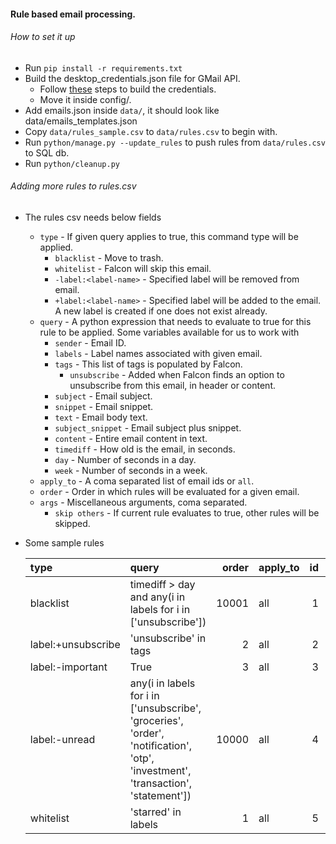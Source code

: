 #### Rule based email processing.

###### How to set it up

- Run `pip install -r requirements.txt`
- Build the desktop_credentials.json file for GMail API.
    - Follow [these](https://gist.github.com/siddhantkushwaha/42ebc0a6d3348b0f62fb4b5e769876ed) steps to build the
      credentials.
    - Move it inside config/.
- Add emails.json inside `data/`, it should look like data/emails_templates.json
- Copy `data/rules_sample.csv` to `data/rules.csv` to begin with.
- Run `python/manage.py --update_rules` to push rules from `data/rules.csv` to SQL db.
- Run `python/cleanup.py`

###### Adding more rules to rules.csv

- The rules csv needs below fields
    * `type` - If given query applies to true, this command type will be applied.
        * `blacklist` - Move to trash.
        * `whitelist` - Falcon will skip this email.
        * `-label:<label-name>` - Specified label will be removed from email.
        * `+label:<label-name>` - Specified label will be added to the email. A new label is created if one does not exist already.
    * `query` - A python expression that needs to evaluate to true for this rule to be applied. Some variables available for us to work with
      * `sender` - Email ID.
      * `labels` - Label names associated with given email.
      * `tags` - This list of tags is populated by Falcon.
        * `unsubscribe` - Added when Falcon finds an option to unsubscribe from this email, in header or content.
      * `subject` - Email subject.
      * `snippet` - Email snippet.
      * `text` - Email body text.
      * `subject_snippet` - Email subject plus snippet.
      * `content` - Entire email content in text.
      * `timediff` - How old is the email, in seconds.
      * `day` - Number of seconds in a day.
      * `week` - Number of seconds in a week.
    * `apply_to` - A coma separated list of email ids or `all`.
    * `order` - Order in which rules will be evaluated for a given email.
    * `args` - Miscellaneous arguments, coma separated.
        * `skip others` - If current rule evaluates to true, other rules will be skipped.
- Some sample rules

    | type               | query                                                                                                                            |   order | apply_to   |   id |   args |
    |:-------------------|:---------------------------------------------------------------------------------------------------------------------------------|--------:|:-----------|-----:|-------:|
    | blacklist          | timediff > day and any(i in labels for i in ['unsubscribe'])                                                                     |   10001 | all        |    1 |    nan |
    | label:+unsubscribe | 'unsubscribe' in tags                                                                                                            |       2 | all        |    2 |    nan |
    | label:-important   | True                                                                                                                             |       3 | all        |    3 |    nan |
    | label:-unread      | any(i in labels for i in ['unsubscribe', 'groceries', 'order', 'notification', 'otp', 'investment', 'transaction', 'statement']) |   10000 | all        |    4 |    nan |
    | whitelist          | 'starred' in labels                                                                                                              |       1 | all        |     5 |    nan |


